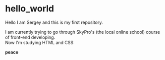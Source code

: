 # hello_world

Hello I am Sergey and this is my first repository.  

I am currently trying to go through SkyPro's (the local online school) course of front-end developing.  
Now I'm studying HTML and CSS  
  
**peace**
